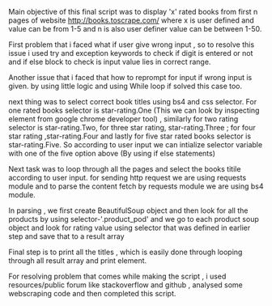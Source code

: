Main objective of this final script was to display 'x' rated books from first n pages of website http://books.toscrape.com/ where x is user defined and value can be from 1-5 and n is also user definer value can be between 1-50. 

First problem that i faced what if user give wrong input , so to resolve this issue i used try and exception keywords to check if digit is entered or not and if else block to check is input value lies in correct range. 
Another issue that i faced that how to reprompt for input if wrong input is given. by using little logic and using While loop if solved this case too. 

next thing was to select correct book titles using bs4 and css selector. For one rated books selector is star-rating.One (This we can look by inspecting element from google chrome developer tool) , similarly for two rating selector is star-rating.Two, for three star rating, star-rating.Three ; for four star rating ,star-rating.Four and lastly for five star rated books selector is star-rating.Five. So according to user input we can intialize selector variable with one of the five option above (By using if else statements)

Next task was to loop through all the pages and select the books titile according to user input. for sending http request we are using requests module and to parse the content fetch by requests module we are using bs4 module. 
In parsing , we first create BeautifulSoup object and then look for all the products by using selector-'.product_pod' and we go to each product soup object and look for rating value using selector that was defined in earlier step and save that to a result array

Final step is to print all the titles , which is easily done through looping through all result array and print element. 

For resolving problem that comes while making the script , i used resources/public forum like stackoverflow and github , analysed some webscraping code and then completed this script. 